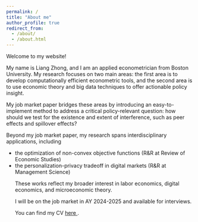 ```yaml
---
permalink: /
title: "About me"
author_profile: true
redirect_from: 
  - /about/
  - /about.html
---
```


Welcome to my website! 

My name is Liang Zhong, and I am an applied econometrician from Boston University. My research focuses on two main areas: the first area is to develop computationally efficient econometric tools, and the second area is to use economic theory and big data techniques to offer actionable policy insight. 

My job market paper bridges these areas by introducing an easy-to-implement method to address a critical policy-relevant question: how should we test for the existence and extent of interference, such as peer effects and spillover effects?

Beyond my job market paper, my research spans interdisciplinary applications, including 
<ul><li> the <a href="https://arxiv.org/abs/2304.14386" style="text-decoration:none" target="_blank"> optimization of non-convex objective functions (R&R at Review of Economic Studies) </a> </li>
<li> <a href="https://papers.ssrn.com/sol3/papers.cfm?abstract_id=4430334" style="text-decoration:none" target="_blank">the personalization-privacy tradeoff in digital markets (R&R at Management Science) </a> </li>

These works reflect my broader interest in labor economics, digital economics, and microeconomic theory.

I will be on the job market in AY 2024-2025 and available for interviews.
<div class="wordwrap">You can find my CV <a href="http://samzl1.github.io/files/LZ_CV.pdf"> here </a>.</div>